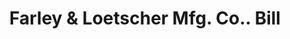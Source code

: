 ---
doi: 10.7916/D89S3304
date_other: '1919'
date_other_textual: '1919'
form: printed ephemera
genre:
- Invoices
name:
- Farley & Loetscher Mfg. Co.
object_in_context_url: https://biggert.cul.columbia.edu/items/view/ave_biggert_00141
subject_hierarchical_geographic:
- Dubuque, Iowa, United States
subject_name:
- Farley & Loetscher Mfg. Co.
title: Farley & Loetscher Mfg. Co.. Bill
sort_title: Farley & Loetscher Mfg. Co.. Bill
call_number: ave_biggert_00141
coordinates:
- 42.504321,-90.686865
pid: ave_biggert_00141
identifiers: ave_biggert_00141
thumbnail: https://derivativo-2.library.columbia.edu/iiif/2/ldpd:342934/full/!256,256/0/native.jpg
permalink: /biggert/ave_biggert_00141/
layout: iiif-image-page
---